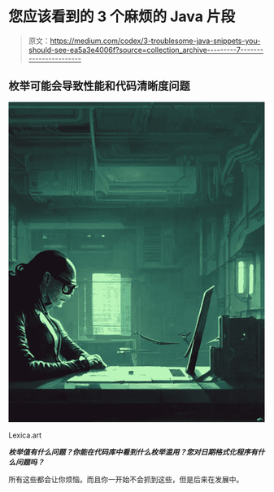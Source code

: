 # 您应该看到的 3 个麻烦的 Java 片段

> 原文：<https://medium.com/codex/3-troublesome-java-snippets-you-should-see-ea5a3e4006f?source=collection_archive---------7----------------------->

## 枚举可能会导致性能和代码清晰度问题

![](img/863f04c6558784ca712fee19329f33e9.png)

Lexica.art

***枚举值有什么问题？你能在代码库中看到什么枚举滥用？您对日期格式化程序有什么问题吗？***

所有这些都会让你烦恼。而且你一开始不会抓到这些，但是后来在发展中。